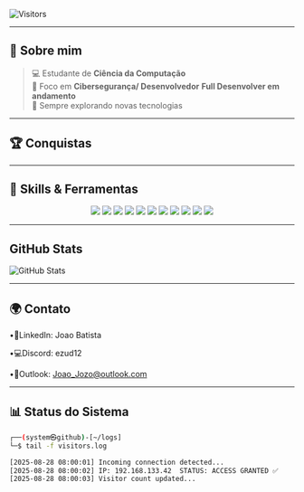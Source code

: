 
![Visitors](https://komarev.com/ghpvc/?username=JoZoEzUd&label=Visitors&color=39ff14&style=flat-square)

---

## 👾 Sobre mim

> 💻 Estudante de **Ciência da Computação**  
> 🔐 Foco em **Cibersegurança/ Desenvolvedor**
> **Full Desenvolver em andamento**  
> 🚀 Sempre explorando novas tecnologias  

---

## 🏆 Conquistas

---
## 🧰 Skills & Ferramentas

<p align="center">
  <img src="https://img.shields.io/badge/Linux-000000?style=for-the-badge&logo=linux&logoColor=white" />
  <img src="https://img.shields.io/badge/Windows-0078D6?style=for-the-badge&logo=windows&logoColor=white" />
  <img src="https://img.shields.io/badge/macOS-000000?style=for-the-badge&logo=apple&logoColor=white" />
  <img src="https://img.shields.io/badge/Python-14354C?style=for-the-badge&logo=python&logoColor=yellow" />
  <img src="https://img.shields.io/badge/C++-00599C?style=for-the-badge&logo=c%2B%2B&logoColor=white" />
  <img src="https://img.shields.io/badge/SQL-003B57?style=for-the-badge&logo=mysql&logoColor=white" />
  <img src="https://img.shields.io/badge/Nmap-0078D7?style=for-the-badge&logo=nmap&logoColor=white" />
  <img src="https://img.shields.io/badge/Wireshark-0000FF?style=for-the-badge&logo=wireshark&logoColor=white" />
  <img src="https://img.shields.io/badge/HTML5-E34F26?style=for-the-badge&logo=html5&logoColor=white" />
  <img src="https://img.shields.io/badge/CSS3-1572B6?style=for-the-badge&logo=css3&logoColor=white" />
  <img src="https://img.shields.io/badge/JavaScript-F7DF1E?style=for-the-badge&logo=javascript&logoColor=black" />
</p>

---
## GitHub Stats
![GitHub Stats](https://github-readme-stats.vercel.app/api?username=JoZoEzUd&show_icons=true&theme=radical)

---

## 🌍 Contato
•🔗LinkedIn: Joao Batista

•💻Discord: ezud12

•📧Outlook: Joao_Jozo@outlook.com

---

## 📊 Status do Sistema

```bash
┌──(system㉿github)-[~/logs]
└─$ tail -f visitors.log

[2025-08-28 08:00:01] Incoming connection detected...
[2025-08-28 08:00:02] IP: 192.168.133.42  STATUS: ACCESS GRANTED ✅
[2025-08-28 08:00:03] Visitor count updated...
